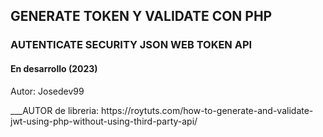## GENERATE TOKEN Y VALIDATE CON PHP

### AUTENTICATE SECURITY JSON WEB TOKEN API

#### En desarrollo (2023)

<p>Autor: Josedev99</p>
___AUTOR de libreria: https://roytuts.com/how-to-generate-and-validate-jwt-using-php-without-using-third-party-api/